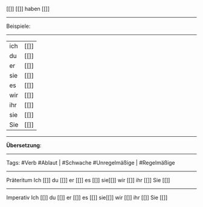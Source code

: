 [[]]
[[]]
haben [[]]

---
Beispiele:

---

|     |      |
| --- | ---- |
| ich | [[]] |
| du  | [[]] |
| er  | [[]] |
| sie | [[]] |
| es  | [[]] |
| wir | [[]] |
| ihr | [[]] |
| sie | [[]] |
| Sie | [[]] |


---
**Übersetzung**:




---

Tags: 
#Verb
#Ablaut | #Schwache
#Unregelmäßige | #Regelmäßige

---
Präteritum
Ich [[]]
du [[]]
er [[]]
es [[]]
sie[[]]
wir [[]]
ihr [[]]
Sie [[]]

---

Imperativ
Ich [[]]
du [[]]
er [[]]
es [[]]
sie[[]]
wir [[]]
ihr [[]]
Sie [[]]